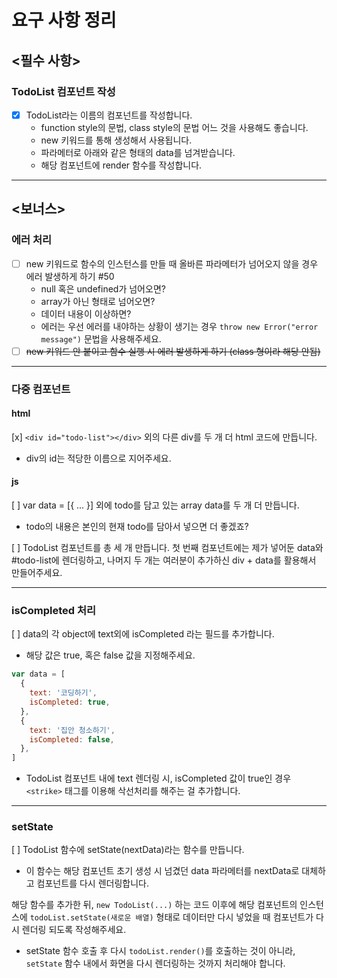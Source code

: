 # 요구 사항 정리

## <필수 사항>

### TodoList 컴포넌트 작성

- [x] TodoList라는 이름의 컴포넌트를 작성합니다.
  - function style의 문법, class style의 문법 어느 것을 사용해도 좋습니다.
  - new 키워드를 통해 생성해서 사용됩니다.
  - 파라메터로 아래와 같은 형태의 data를 넘겨받습니다.
  - 해당 컴포넌트에 render 함수를 작성합니다.

---

## <보너스>

### 에러 처리

- [ ] new 키워드로 함수의 인스턴스를 만들 때 올바른 파라메터가 넘어오지 않을 경우 에러 발생하게 하기 #50
  - null 혹은 undefined가 넘어오면?
  - array가 아닌 형태로 넘어오면?
  - 데이터 내용이 이상하면?
  - 에러는 우선 에러를 내야하는 상황이 생기는 경우 `throw new Error("error message")` 문법을 사용해주세요.
- [ ] <strike>new 키워드 안 붙이고 함수 실행 시 에러 발생하게 하기 (class 형이라 해당 안됨)</strike>

---

### 다중 컴포넌트

#### html

[x] `<div id="todo-list"></div>` 외의 다른 div를 두 개 더 html 코드에 만듭니다.

- div의 id는 적당한 이름으로 지어주세요.

#### js

[ ] var data = [{ ... }] 외에 todo를 담고 있는 array data를 두 개 더 만듭니다.

- todo의 내용은 본인의 현재 todo를 담아서 넣으면 더 좋겠죠?

[ ] TodoList 컴포넌트를 총 세 개 만듭니다. 첫 번째 컴포넌트에는 제가 넣어둔 data와 #todo-list에 렌더링하고, 나머지 두 개는 여러분이 추가하신 div + data를 활용해서 만들어주세요.

---

### isCompleted 처리

[ ] data의 각 object에 text외에 isCompleted 라는 필드를 추가합니다.

- 해당 값은 true, 혹은 false 값을 지정해주세요.

```javascript
var data = [
  {
    text: '코딩하기',
    isCompleted: true,
  },
  {
    text: '집안 청소하기',
    isCompleted: false,
  },
]
```

- TodoList 컴포넌트 내에 text 렌더링 시, isCompleted 값이 true인 경우 `<strike>` 태그를 이용해 삭선처리를 해주는 걸 추가합니다.

---

### setState

[ ] TodoList 함수에 setState(nextData)라는 함수를 만듭니다.

- 이 함수는 해당 컴포넌트 초기 생성 시 넘겼던 data 파라메터를 nextData로 대체하고 컴포넌트를 다시 렌더링합니다.

해당 함수를 추가한 뒤, `new TodoList(...)` 하는 코드 이후에 해당 컴포넌트의 인스턴스에 `todoList.setState(새로운 배열)` 형태로 데이터만 다시 넣었을 때 컴포넌트가 다시 렌더링 되도록 작성해주세요.

- setState 함수 호출 후 다시 `todoList.render()`를 호출하는 것이 아니라, `setState` 함수 내에서 화면을 다시 렌더링하는 것까지 처리해야 합니다.
